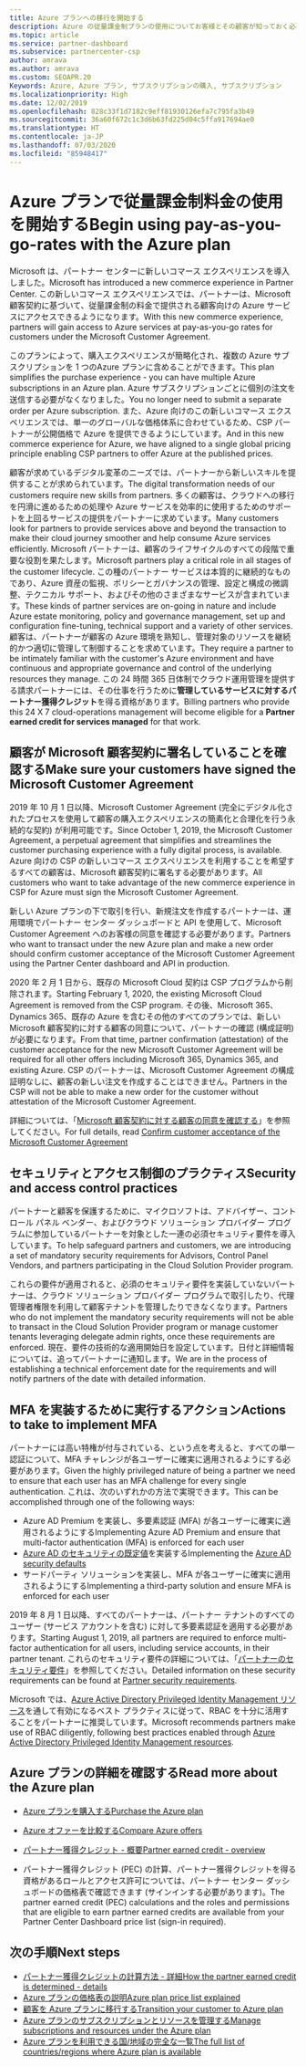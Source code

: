 ```yaml
---
title: Azure プランへの移行を開始する
description: Azure の従量課金制プランの使用についてお客様とその顧客が知っておく必要があること (最初の手順、セキュリティに関する注意事項、開始方法など) を説明します。
ms.topic: article
ms.service: partner-dashboard
ms.subservice: partnercenter-csp
author: amrava
ms.author: amrava
ms.custom: SEOAPR.20
Keywords: Azure, Azure プラン, サブスクリプションの購入, サブスクリプション
ms.localizationpriority: High
ms.date: 12/02/2019
ms.openlocfilehash: 828c33f1d7182c9eff81930126efa7c795fa3b49
ms.sourcegitcommit: 36a60f672c1c3d6b63fd225d04c5ffa917694ae0
ms.translationtype: HT
ms.contentlocale: ja-JP
ms.lasthandoff: 07/03/2020
ms.locfileid: "85948417"
---
```

# <a name="begin-using-pay-as-you-go-rates-with-the-azure-plan"></a><span data-ttu-id="f67f5-104">Azure プランで従量課金制料金の使用を開始する</span><span class="sxs-lookup"><span data-stu-id="f67f5-104">Begin using pay-as-you-go-rates with the Azure plan</span></span>

<span data-ttu-id="f67f5-105">Microsoft は、パートナー センターに新しいコマース エクスペリエンスを導入しました。</span><span class="sxs-lookup"><span data-stu-id="f67f5-105">Microsoft has introduced a new commerce experience in Partner Center.</span></span>  <span data-ttu-id="f67f5-106">この新しいコマース エクスペリエンスでは、パートナーは、Microsoft 顧客契約に基づいて、従量課金制の料金で提供される顧客向けの Azure サービスにアクセスできるようになります。</span><span class="sxs-lookup"><span data-stu-id="f67f5-106">With this new commerce experience, partners will gain access to Azure services at pay-as-you-go rates for customers under the Microsoft Customer Agreement.</span></span>

<span data-ttu-id="f67f5-107">このプランによって、購入エクスペリエンスが簡略化され、複数の Azure サブスクリプションを 1 つのAzure プランに含めることができます。</span><span class="sxs-lookup"><span data-stu-id="f67f5-107">This plan simplifies the purchase experience - you can have multiple Azure subscriptions in an Azure plan.</span></span> <span data-ttu-id="f67f5-108">Azure サブスクリプションごとに個別の注文を送信する必要がなくなりました。</span><span class="sxs-lookup"><span data-stu-id="f67f5-108">You no longer need to submit a separate order per Azure subscription.</span></span> <span data-ttu-id="f67f5-109">また、Azure 向けのこの新しいコマース エクスペリエンスでは、単一のグローバルな価格体系に合わせているため、CSP パートナーが公開価格で Azure を提供できるようにしています。</span><span class="sxs-lookup"><span data-stu-id="f67f5-109">And in this new commerce experience for Azure, we have aligned to a single global pricing principle enabling CSP partners to offer Azure at the published prices.</span></span>

<span data-ttu-id="f67f5-110">顧客が求めているデジタル変革のニーズでは、パートナーから新しいスキルを提供することが求められています。</span><span class="sxs-lookup"><span data-stu-id="f67f5-110">The digital transformation needs of our customers require new skills from partners.</span></span> <span data-ttu-id="f67f5-111">多くの顧客は、クラウドへの移行を円滑に進めるための処理や Azure サービスを効率的に使用するためのサポートを上回るサービスの提供をパートナーに求めています。</span><span class="sxs-lookup"><span data-stu-id="f67f5-111">Many customers look for partners to provide services above and beyond the transaction to make their cloud journey smoother and help consume Azure services efficiently.</span></span> <span data-ttu-id="f67f5-112">Microsoft パートナーは、顧客のライフサイクルのすべての段階で重要な役割を果たします。</span><span class="sxs-lookup"><span data-stu-id="f67f5-112">Microsoft partners play a critical role in all stages of the customer lifecycle.</span></span> <span data-ttu-id="f67f5-113">この種のパートナー サービスは本質的に継続的なものであり、Azure 資産の監視、ポリシーとガバナンスの管理、設定と構成の微調整、テクニカル サポート、およびその他のさまざまなサービスが含まれています。</span><span class="sxs-lookup"><span data-stu-id="f67f5-113">These kinds of partner services are on-going in nature and include Azure estate monitoring, policy and governance management, set up and configuration fine-tuning, technical support and a variety of other services.</span></span> <span data-ttu-id="f67f5-114">顧客は、パートナーが顧客の Azure 環境を熟知し、管理対象のリソースを継続的かつ適切に管理して制御することを求めています。</span><span class="sxs-lookup"><span data-stu-id="f67f5-114">They require a partner to be intimately familiar with the customer's Azure environment and have continuous and appropriate governance and control of the underlying resources they manage.</span></span> <span data-ttu-id="f67f5-115">この 24 時間 365 日体制でクラウド運用管理を提供する請求パートナーには、その仕事を行うために**管理しているサービスに対するパートナー獲得クレジット**を得る資格があります。</span><span class="sxs-lookup"><span data-stu-id="f67f5-115">Billing partners who provide this 24 X 7 cloud-operations management will become eligible for a **Partner earned credit for services managed** for that work.</span></span>

## <a name="make-sure-your-customers-have-signed-the-microsoft-customer-agreement"></a><span data-ttu-id="f67f5-116">顧客が Microsoft 顧客契約に署名していることを確認する</span><span class="sxs-lookup"><span data-stu-id="f67f5-116">Make sure your customers have signed the Microsoft Customer Agreement</span></span>

<span data-ttu-id="f67f5-117">2019 年 10 月 1 日以降、Microsoft Customer Agreement (完全にデジタル化されたプロセスを使用して顧客の購入エクスペリエンスの簡素化と合理化を行う永続的な契約) が利用可能です。</span><span class="sxs-lookup"><span data-stu-id="f67f5-117">Since October 1, 2019, the Microsoft Customer Agreement, a perpetual agreement that simplifies and streamlines the customer purchasing experience with a fully digital process, is available.</span></span> <span data-ttu-id="f67f5-118">Azure 向けの CSP の新しいコマース エクスペリエンスを利用することを希望するすべての顧客は、Microsoft 顧客契約に署名する必要があります。</span><span class="sxs-lookup"><span data-stu-id="f67f5-118">All customers who want to take advantage of the new commerce experience in CSP for Azure must sign the Microsoft Customer Agreement.</span></span>

<span data-ttu-id="f67f5-119">新しい Azure プランの下で取引を行い、新規注文を作成するパートナーは、運用環境でパートナー センター ダッシュボードと API を使用して、Microsoft Customer Agreement へのお客様の同意を確認する必要があります。</span><span class="sxs-lookup"><span data-stu-id="f67f5-119">Partners who want to transact under the new Azure plan and make a new order should confirm customer acceptance of the Microsoft Customer Agreement using the Partner Center dashboard and API in production.</span></span>

<span data-ttu-id="f67f5-120">2020 年 2 月 1 日から、既存の Microsoft Cloud 契約は CSP プログラムから削除されます。</span><span class="sxs-lookup"><span data-stu-id="f67f5-120">Starting February 1, 2020, the existing Microsoft Cloud Agreement is removed from the CSP program.</span></span> <span data-ttu-id="f67f5-121">その後、Microsoft 365、Dynamics 365、既存の Azure を含むその他のすべてのプランでは、新しい Microsoft 顧客契約に対する顧客の同意について、パートナーの確認 (構成証明) が必要になります。</span><span class="sxs-lookup"><span data-stu-id="f67f5-121">From that time, partner confirmation (attestation) of the customer acceptance for the new Microsoft Customer Agreement will be required for all other offers including Microsoft 365, Dynamics 365, and existing Azure.</span></span> <span data-ttu-id="f67f5-122">CSP のパートナーは、Microsoft Customer Agreement の構成証明なしに、顧客の新しい注文を作成することはできません。</span><span class="sxs-lookup"><span data-stu-id="f67f5-122">Partners in the CSP will not be able to make a new order for the customer without attestation of the Microsoft Customer Agreement.</span></span>

<span data-ttu-id="f67f5-123">詳細については、「[Microsoft 顧客契約に対する顧客の同意を確認する](confirm-customer-agreement.md)」を参照してください。</span><span class="sxs-lookup"><span data-stu-id="f67f5-123">For full details, read [Confirm customer acceptance of the Microsoft Customer Agreement](confirm-customer-agreement.md)</span></span>

## <a name="security-and-access-control-practices"></a><span data-ttu-id="f67f5-124">セキュリティとアクセス制御のプラクティス</span><span class="sxs-lookup"><span data-stu-id="f67f5-124">Security and access control practices</span></span>

<span data-ttu-id="f67f5-125">パートナーと顧客を保護するために、マイクロソフトは、アドバイザー、コントロール パネル ベンダー、およびクラウド ソリューション プロバイダー プログラムに参加しているパートナーを対象とした一連の必須セキュリティ要件を導入しています。</span><span class="sxs-lookup"><span data-stu-id="f67f5-125">To help safeguard partners and customers, we are introducing a set of mandatory security requirements for Advisors, Control Panel Vendors, and partners participating in the Cloud Solution Provider program.</span></span>

<span data-ttu-id="f67f5-126">これらの要件が適用されると、必須のセキュリティ要件を実装していないパートナーは、クラウド ソリューション プロバイダー プログラムで取引したり、代理管理者権限を利用して顧客テナントを管理したりできなくなります。</span><span class="sxs-lookup"><span data-stu-id="f67f5-126">Partners who do not implement the mandatory security requirements will not be able to transact in the Cloud Solution Provider program or manage customer tenants leveraging delegate admin rights, once these requirements are enforced.</span></span> <span data-ttu-id="f67f5-127">現在、要件の技術的な適用開始日を設定しています。日付と詳細情報については、追ってパートナーに通知します。</span><span class="sxs-lookup"><span data-stu-id="f67f5-127">We are in the process of establishing a technical enforcement date for the requirements and will notify partners of the date with detailed information.</span></span>

## <a name="actions-to-take-to-implement-mfa"></a><span data-ttu-id="f67f5-128">MFA を実装するために実行するアクション</span><span class="sxs-lookup"><span data-stu-id="f67f5-128">Actions to take to implement MFA</span></span>

<span data-ttu-id="f67f5-129">パートナーには高い特権が付与されている、という点を考えると、すべての単一認証について、MFA チャレンジが各ユーザーに確実に適用されるようにする必要があります。</span><span class="sxs-lookup"><span data-stu-id="f67f5-129">Given the highly privileged nature of being a partner we need to ensure that each user has an MFA challenge for every single authentication.</span></span> <span data-ttu-id="f67f5-130">これは、次のいずれかの方法で実現できます。</span><span class="sxs-lookup"><span data-stu-id="f67f5-130">This can be accomplished through one of the following ways:</span></span>

- <span data-ttu-id="f67f5-131">Azure AD Premium を実装し、多要素認証 (MFA) が各ユーザーに確実に適用されるようにする</span><span class="sxs-lookup"><span data-stu-id="f67f5-131">Implementing Azure AD Premium and ensure that multi-factor authentication (MFA) is enforced for each user</span></span>
- <span data-ttu-id="f67f5-132">[Azure AD のセキュリティの既定値](https://docs.microsoft.com/azure/active-directory/conditional-access/concept-conditional-access-security-defaults)を実装する</span><span class="sxs-lookup"><span data-stu-id="f67f5-132">Implementing the [Azure AD security defaults](https://docs.microsoft.com/azure/active-directory/conditional-access/concept-conditional-access-security-defaults)</span></span>
- <span data-ttu-id="f67f5-133">サードパーティ ソリューションを実装し、MFA が各ユーザーに確実に適用されるようにする</span><span class="sxs-lookup"><span data-stu-id="f67f5-133">Implementing a third-party solution and ensure MFA is enforced for each user</span></span>

<span data-ttu-id="f67f5-134">2019 年 8 月 1 日以降、すべてのパートナーは、パートナー テナントのすべてのユーザー (サービス アカウントを含む) に対して多要素認証を適用する必要があります。</span><span class="sxs-lookup"><span data-stu-id="f67f5-134">Starting August 1, 2019, all partners are required to enforce multi-factor authentication for all users, including service accounts, in their partner tenant.</span></span> <span data-ttu-id="f67f5-135">これらのセキュリティ要件の詳細については、「[パートナーのセキュリティ要件](https://docs.microsoft.com/partner-center/partner-security-requirements)」を参照してください。</span><span class="sxs-lookup"><span data-stu-id="f67f5-135">Detailed information on these security requirements can be found at [Partner security requirements](https://docs.microsoft.com/partner-center/partner-security-requirements).</span></span>

<span data-ttu-id="f67f5-136">Microsoft では、[Azure Active Directory Privileged Identity Management リソース](https://docs.microsoft.com/azure/active-directory/privileged-identity-management/pim-configure)を通して有効になるベスト プラクティスに従って、RBAC を十分に活用することをパートナーに推奨しています。</span><span class="sxs-lookup"><span data-stu-id="f67f5-136">Microsoft recommends partners make use of RBAC diligently, following best practices enabled through [Azure Active Directory Privileged Identity Management resources](https://docs.microsoft.com/azure/active-directory/privileged-identity-management/pim-configure).</span></span>

## <a name="read-more-about-the-azure-plan"></a><span data-ttu-id="f67f5-137">Azure プランの詳細を確認する</span><span class="sxs-lookup"><span data-stu-id="f67f5-137">Read more about the Azure plan</span></span>

- [<span data-ttu-id="f67f5-138">Azure プランを購入する</span><span class="sxs-lookup"><span data-stu-id="f67f5-138">Purchase the Azure plan</span></span>](purchase-azure-plan.md)

- [<span data-ttu-id="f67f5-139">Azure オファーを比較する</span><span class="sxs-lookup"><span data-stu-id="f67f5-139">Compare Azure offers</span></span>](compare-azure-offers.md)

- [<span data-ttu-id="f67f5-140">パートナー獲得クレジット - 概要</span><span class="sxs-lookup"><span data-stu-id="f67f5-140">Partner earned credit - overview</span></span>](partner-earned-credit.md)

- <span data-ttu-id="f67f5-141">パートナー獲得クレジット (PEC) の計算、パートナー獲得クレジットを得る資格があるロールとアクセス許可については、パートナー センター ダッシュボードの価格表で確認できます (サインインする必要があります)。</span><span class="sxs-lookup"><span data-stu-id="f67f5-141">The partner earned credit (PEC) calculations and the roles and permissions that are eligible to earn partner earned credits are available from your Partner Center Dashboard price list (sign-in required).</span></span>

## <a name="next-steps"></a><span data-ttu-id="f67f5-142">次の手順</span><span class="sxs-lookup"><span data-stu-id="f67f5-142">Next steps</span></span> 

- [<span data-ttu-id="f67f5-143">パートナー獲得クレジットの計算方法 - 詳細</span><span class="sxs-lookup"><span data-stu-id="f67f5-143">How the partner earned credit is determined - details</span></span>](partner-earned-credit-explanation.md)
- [<span data-ttu-id="f67f5-144">Azure プランの価格表の説明</span><span class="sxs-lookup"><span data-stu-id="f67f5-144">Azure plan price list explained</span></span>](azure-plan-price-list.md)
- [<span data-ttu-id="f67f5-145">顧客を Azure プランに移行する</span><span class="sxs-lookup"><span data-stu-id="f67f5-145">Transition your customer to Azure plan</span></span>](azure-plan-transition.md)
- [<span data-ttu-id="f67f5-146">Azure プランのサブスクリプションとリソースを管理する</span><span class="sxs-lookup"><span data-stu-id="f67f5-146">Manage subscriptions and resources under the Azure plan</span></span>](azure-plan-manage.md)
- [<span data-ttu-id="f67f5-147">Azure プランを利用できる国/地域の完全な一覧</span><span class="sxs-lookup"><span data-stu-id="f67f5-147">The full list of countries/regions where Azure plan is available</span></span>](https://query.prod.cms.rt.microsoft.com/cms/api/am/binary/RE3QN0x)
